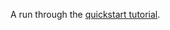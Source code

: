 A run through the [quickstart tutorial](https://www.gams.com/latest/docs/UG_TutorialQuickstart.html).
